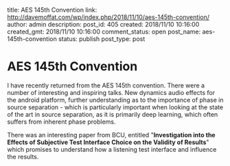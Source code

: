 title: AES 145th Convention
link: http://davemoffat.com/wp/index.php/2018/11/10/aes-145th-convention/
author: admin
description: 
post_id: 405
created: 2018/11/10 10:16:00
created_gmt: 2018/11/10 10:16:00
comment_status: open
post_name: aes-145th-convention
status: publish
post_type: post

# AES 145th Convention

I have recently returned from the AES 145th convention. There were a number of interesting and inspiring talks. New dynamics audio effects for the android platform, further understanding as to the importance of phase in source separation - which is particularly important when looking at the state of the art in source separation, as it is primarily deep learning, which often suffers from inherent phase problems.

There was an interesting paper from BCU, entitled "**Investigation into the Effects of Subjective Test Interface Choice on the Validity of Results**" which promises to understand how a listening test interface and influence the results.